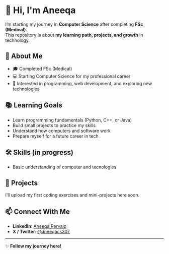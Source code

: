 # 👋 Hi, I'm Aneeqa

I’m starting my journey in **Computer Science** after completing **FSc (Medical)**.  
This repository is about **my learning path, projects, and growth** in technology.

## 🌱 About Me
- 🎓 Completed FSc (Medical)
- 💻 Starting Computer Science for my professional career
- 🚀 Interested in programming, web development, and exploring new technologies

## 📚 Learning Goals
- Learn programming fundamentals (Python, C++, or Java)
- Build small projects to practice my skills
- Understand how computers and software work
- Prepare myself for a future career in tech

## 🛠 Skills (in progress)

- Basic understanding of computer and tecnologies

## 📂 Projects
I’ll upload my first coding exercises and mini-projects here soon.

## 📫 Connect With Me
- **LinkedIn**: [Aneeqa Pervaiz](https://www.linkedin.com/in/aneeqa-pervaiz-684191385/)  
- **X / Twitter**: [@aneeqacs307](https://x.com/aneeqacs307)

---

✨ **Follow my journey here!**
